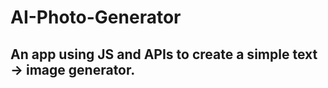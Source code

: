 # AI-Photo-Generator
An app using JS and APIs to create a simple text -> image generator.
--------------------
